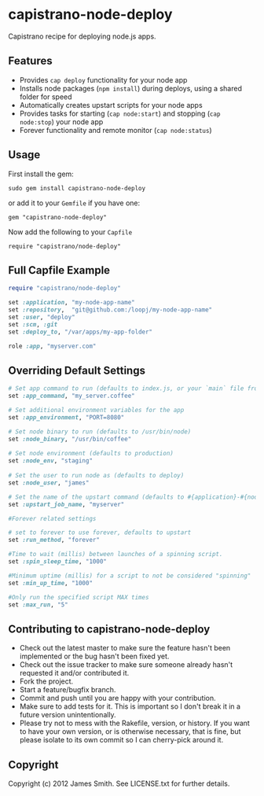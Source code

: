 capistrano-node-deploy
======================

Capistrano recipe for deploying node.js apps.

Features
--------
- Provides `cap deploy` functionality for your node app
- Installs node packages (`npm install`) during deploys, using a shared folder for speed
- Automatically creates upstart scripts for your node apps
- Provides tasks for starting (`cap node:start`) and stopping (`cap node:stop`) your node app
- Forever functionality and remote monitor (`cap node:status`)

Usage
-----

First install the gem:

    sudo gem install capistrano-node-deploy

or add it to your `Gemfile` if you have one:

    gem "capistrano-node-deploy"

Now add the following to your `Capfile`

    require "capistrano/node-deploy"


Full Capfile Example
--------------------

```ruby
require "capistrano/node-deploy"

set :application, "my-node-app-name"
set :repository,  "git@github.com:/loopj/my-node-app-name"
set :user, "deploy"
set :scm, :git
set :deploy_to, "/var/apps/my-app-folder"

role :app, "myserver.com"
```


Overriding Default Settings
---------------------------

```ruby
# Set app command to run (defaults to index.js, or your `main` file from `package.json`)
set :app_command, "my_server.coffee"

# Set additional environment variables for the app
set :app_environment, "PORT=8080"

# Set node binary to run (defaults to /usr/bin/node)
set :node_binary, "/usr/bin/coffee"
    
# Set node environment (defaults to production)
set :node_env, "staging"
    
# Set the user to run node as (defaults to deploy)
set :node_user, "james"

# Set the name of the upstart command (defaults to #{application}-#{node_env})
set :upstart_job_name, "myserver"

#Forever related settings

# set to forever to use forever, defaults to upstart
set :run_method, "forever"

#Time to wait (millis) between launches of a spinning script.
set :spin_sleep_time, "1000"

#Minimum uptime (millis) for a script to not be considered "spinning"
set :min_up_time, "1000"

#Only run the specified script MAX times
set :max_run, "5"

```


Contributing to capistrano-node-deploy
--------------------------------------
 
* Check out the latest master to make sure the feature hasn't been implemented or the bug hasn't been fixed yet.
* Check out the issue tracker to make sure someone already hasn't requested it and/or contributed it.
* Fork the project.
* Start a feature/bugfix branch.
* Commit and push until you are happy with your contribution.
* Make sure to add tests for it. This is important so I don't break it in a future version unintentionally.
* Please try not to mess with the Rakefile, version, or history. If you want to have your own version, or is otherwise necessary, that is fine, but please isolate to its own commit so I can cherry-pick around it.


Copyright
---------

Copyright (c) 2012 James Smith. See LICENSE.txt for
further details.

